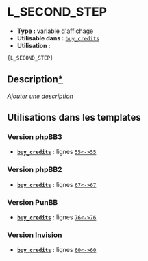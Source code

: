 # L_SECOND_STEP
* __Type :__ variable d'affichage
* __Utilisable dans :__ [`buy_credits`](../tpl/buy_credits.md#readme)
* __Utilisation :__

```html
{L_SECOND_STEP}
```

## Description[*](https://fa-tvars.appspot.com/var/L_SECOND_STEP)
[*Ajouter une description*](https://fa-tvars.appspot.com/var/L_SECOND_STEP)

## Utilisations dans les templates

### Version phpBB3
* __[`buy_credits`](../tpl/buy_credits.md#readme) :__ lignes [`55`](../src/prosilver/buy_credits.tpl#L55)[`<->`](../src/prosilver/buy_credits.tpl#L55-L55)[`55`](../src/prosilver/buy_credits.tpl#L55)

### Version phpBB2
* __[`buy_credits`](../tpl/buy_credits.md#readme) :__ lignes [`67`](../src/subsilver/buy_credits.tpl#L67)[`<->`](../src/subsilver/buy_credits.tpl#L67-L67)[`67`](../src/subsilver/buy_credits.tpl#L67)

### Version PunBB
* __[`buy_credits`](../tpl/buy_credits.md#readme) :__ lignes [`76`](../src/punbb/buy_credits.tpl#L76)[`<->`](../src/punbb/buy_credits.tpl#L76-L76)[`76`](../src/punbb/buy_credits.tpl#L76)

### Version Invision
* __[`buy_credits`](../tpl/buy_credits.md#readme) :__ lignes [`60`](../src/invision/buy_credits.tpl#L60)[`<->`](../src/invision/buy_credits.tpl#L60-L60)[`60`](../src/invision/buy_credits.tpl#L60)

